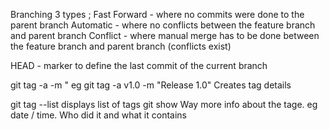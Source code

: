 Branching 3 types ;
	Fast Forward - where no commits were done to the parent branch
	Automatic - where no conflicts between the feature branch and parent branch
	Conflict - where manual merge has to be done between the feature branch and parent branch (conflicts exist)
	
HEAD -  marker to define the last commit of the current branch
	
	
git tag -a <tagname> -m "<comment for tag>    eg git tag -a v1.0 -m "Release 1.0"  Creates tag details

git tag --list   displays list of tags
git show <tagname>  Way more info about the tage. eg date / time. Who did it and what it contains